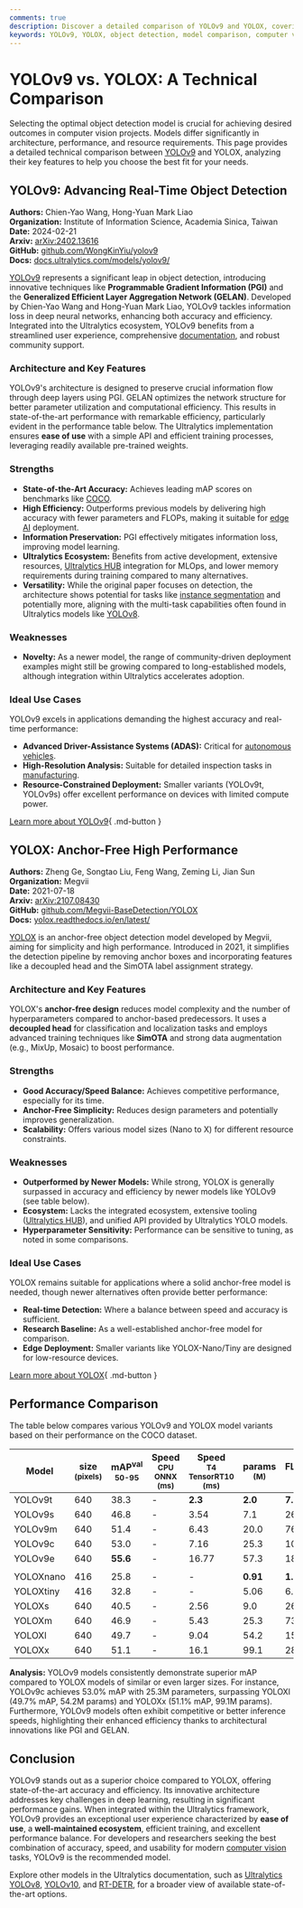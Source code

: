 ```yaml
---
comments: true
description: Discover a detailed comparison of YOLOv9 and YOLOX, covering architectures, benchmarks, and use cases to help you choose the best object detection model.
keywords: YOLOv9, YOLOX, object detection, model comparison, computer vision, YOLO models, architecture, benchmarks, deep learning
---
```


# YOLOv9 vs. YOLOX: A Technical Comparison

Selecting the optimal object detection model is crucial for achieving desired outcomes in computer vision projects. Models differ significantly in architecture, performance, and resource requirements. This page provides a detailed technical comparison between [YOLOv9](https://docs.ultralytics.com/models/yolov9/) and YOLOX, analyzing their key features to help you choose the best fit for your needs.

<script async src="https://cdn.jsdelivr.net/npm/chart.js"></script>
<script defer src="../../javascript/benchmark.js"></script>

<canvas id="modelComparisonChart" width="1024" height="400" active-models='["YOLOv9", "YOLOX"]'></canvas>

## YOLOv9: Advancing Real-Time Object Detection

**Authors:** Chien-Yao Wang, Hong-Yuan Mark Liao  
**Organization:** Institute of Information Science, Academia Sinica, Taiwan  
**Date:** 2024-02-21  
**Arxiv:** [arXiv:2402.13616](https://arxiv.org/abs/2402.13616)  
**GitHub:** [github.com/WongKinYiu/yolov9](https://github.com/WongKinYiu/yolov9)  
**Docs:** [docs.ultralytics.com/models/yolov9/](https://docs.ultralytics.com/models/yolov9/)

[YOLOv9](https://docs.ultralytics.com/models/yolov9/) represents a significant leap in object detection, introducing innovative techniques like **Programmable Gradient Information (PGI)** and the **Generalized Efficient Layer Aggregation Network (GELAN)**. Developed by Chien-Yao Wang and Hong-Yuan Mark Liao, YOLOv9 tackles information loss in deep neural networks, enhancing both accuracy and efficiency. Integrated into the Ultralytics ecosystem, YOLOv9 benefits from a streamlined user experience, comprehensive [documentation](https://docs.ultralytics.com/models/yolov9/), and robust community support.

### Architecture and Key Features

YOLOv9's architecture is designed to preserve crucial information flow through deep layers using PGI. GELAN optimizes the network structure for better parameter utilization and computational efficiency. This results in state-of-the-art performance with remarkable efficiency, particularly evident in the performance table below. The Ultralytics implementation ensures **ease of use** with a simple API and efficient training processes, leveraging readily available pre-trained weights.

### Strengths

- **State-of-the-Art Accuracy:** Achieves leading mAP scores on benchmarks like [COCO](https://docs.ultralytics.com/datasets/detect/coco/).
- **High Efficiency:** Outperforms previous models by delivering high accuracy with fewer parameters and FLOPs, making it suitable for [edge AI](https://www.ultralytics.com/glossary/edge-ai) deployment.
- **Information Preservation:** PGI effectively mitigates information loss, improving model learning.
- **Ultralytics Ecosystem:** Benefits from active development, extensive resources, [Ultralytics HUB](https://hub.ultralytics.com/) integration for MLOps, and lower memory requirements during training compared to many alternatives.
- **Versatility:** While the original paper focuses on detection, the architecture shows potential for tasks like [instance segmentation](https://docs.ultralytics.com/tasks/segment/) and potentially more, aligning with the multi-task capabilities often found in Ultralytics models like [YOLOv8](https://docs.ultralytics.com/models/yolov8/).

### Weaknesses

- **Novelty:** As a newer model, the range of community-driven deployment examples might still be growing compared to long-established models, although integration within Ultralytics accelerates adoption.

### Ideal Use Cases

YOLOv9 excels in applications demanding the highest accuracy and real-time performance:

- **Advanced Driver-Assistance Systems (ADAS):** Critical for [autonomous vehicles](https://www.ultralytics.com/solutions/ai-in-automotive).
- **High-Resolution Analysis:** Suitable for detailed inspection tasks in [manufacturing](https://www.ultralytics.com/solutions/ai-in-manufacturing).
- **Resource-Constrained Deployment:** Smaller variants (YOLOv9t, YOLOv9s) offer excellent performance on devices with limited compute power.

[Learn more about YOLOv9](https://docs.ultralytics.com/models/yolov9/){ .md-button }

## YOLOX: Anchor-Free High Performance

**Authors:** Zheng Ge, Songtao Liu, Feng Wang, Zeming Li, Jian Sun  
**Organization:** Megvii  
**Date:** 2021-07-18  
**Arxiv:** [arXiv:2107.08430](https://arxiv.org/abs/2107.08430)  
**GitHub:** [github.com/Megvii-BaseDetection/YOLOX](https://github.com/Megvii-BaseDetection/YOLOX)  
**Docs:** [yolox.readthedocs.io/en/latest/](https://yolox.readthedocs.io/en/latest/)

[YOLOX](https://github.com/Megvii-BaseDetection/YOLOX) is an anchor-free object detection model developed by Megvii, aiming for simplicity and high performance. Introduced in 2021, it simplifies the detection pipeline by removing anchor boxes and incorporating features like a decoupled head and the SimOTA label assignment strategy.

### Architecture and Key Features

YOLOX's **anchor-free design** reduces model complexity and the number of hyperparameters compared to anchor-based predecessors. It uses a **decoupled head** for classification and localization tasks and employs advanced training techniques like **SimOTA** and strong data augmentation (e.g., MixUp, Mosaic) to boost performance.

### Strengths

- **Good Accuracy/Speed Balance:** Achieves competitive performance, especially for its time.
- **Anchor-Free Simplicity:** Reduces design parameters and potentially improves generalization.
- **Scalability:** Offers various model sizes (Nano to X) for different resource constraints.

### Weaknesses

- **Outperformed by Newer Models:** While strong, YOLOX is generally surpassed in accuracy and efficiency by newer models like YOLOv9 (see table below).
- **Ecosystem:** Lacks the integrated ecosystem, extensive tooling ([Ultralytics HUB](https://hub.ultralytics.com/)), and unified API provided by Ultralytics YOLO models.
- **Hyperparameter Sensitivity:** Performance can be sensitive to tuning, as noted in some comparisons.

### Ideal Use Cases

YOLOX remains suitable for applications where a solid anchor-free model is needed, though newer alternatives often provide better performance:

- **Real-time Detection:** Where a balance between speed and accuracy is sufficient.
- **Research Baseline:** As a well-established anchor-free model for comparison.
- **Edge Deployment:** Smaller variants like YOLOX-Nano/Tiny are designed for low-resource devices.

[Learn more about YOLOX](https://yolox.readthedocs.io/en/latest/){ .md-button }

## Performance Comparison

The table below compares various YOLOv9 and YOLOX model variants based on their performance on the COCO dataset.

| Model     | size<br><sup>(pixels) | mAP<sup>val<br>50-95 | Speed<br><sup>CPU ONNX<br>(ms) | Speed<br><sup>T4 TensorRT10<br>(ms) | params<br><sup>(M) | FLOPs<br><sup>(B) |
| --------- | --------------------- | -------------------- | ------------------------------ | ----------------------------------- | ------------------ | ----------------- |
| YOLOv9t   | 640                   | 38.3                 | -                              | **2.3**                             | **2.0**            | **7.7**           |
| YOLOv9s   | 640                   | 46.8                 | -                              | 3.54                                | 7.1                | 26.4              |
| YOLOv9m   | 640                   | 51.4                 | -                              | 6.43                                | 20.0               | 76.3              |
| YOLOv9c   | 640                   | 53.0                 | -                              | 7.16                                | 25.3               | 102.1             |
| YOLOv9e   | 640                   | **55.6**             | -                              | 16.77                               | 57.3               | 189.0             |
|           |                       |                      |                                |                                     |                    |                   |
| YOLOXnano | 416                   | 25.8                 | -                              | -                                   | **0.91**           | **1.08**          |
| YOLOXtiny | 416                   | 32.8                 | -                              | -                                   | 5.06               | 6.45              |
| YOLOXs    | 640                   | 40.5                 | -                              | 2.56                                | 9.0                | 26.8              |
| YOLOXm    | 640                   | 46.9                 | -                              | 5.43                                | 25.3               | 73.8              |
| YOLOXl    | 640                   | 49.7                 | -                              | 9.04                                | 54.2               | 155.6             |
| YOLOXx    | 640                   | 51.1                 | -                              | 16.1                                | 99.1               | 281.9             |

**Analysis:** YOLOv9 models consistently demonstrate superior mAP compared to YOLOX models of similar or even larger sizes. For instance, YOLOv9c achieves 53.0% mAP with 25.3M parameters, surpassing YOLOXl (49.7% mAP, 54.2M params) and YOLOXx (51.1% mAP, 99.1M params). Furthermore, YOLOv9 models often exhibit competitive or better inference speeds, highlighting their enhanced efficiency thanks to architectural innovations like PGI and GELAN.

## Conclusion

YOLOv9 stands out as a superior choice compared to YOLOX, offering state-of-the-art accuracy and efficiency. Its innovative architecture addresses key challenges in deep learning, resulting in significant performance gains. When integrated within the Ultralytics framework, YOLOv9 provides an exceptional user experience characterized by **ease of use**, a **well-maintained ecosystem**, efficient training, and excellent performance balance. For developers and researchers seeking the best combination of accuracy, speed, and usability for modern [computer vision](https://www.ultralytics.com/glossary/computer-vision-cv) tasks, YOLOv9 is the recommended model.

Explore other models in the Ultralytics documentation, such as [Ultralytics YOLOv8](https://docs.ultralytics.com/models/yolov8/), [YOLOv10](https://docs.ultralytics.com/models/yolov10/), and [RT-DETR](https://docs.ultralytics.com/models/rtdetr/), for a broader view of available state-of-the-art options.
